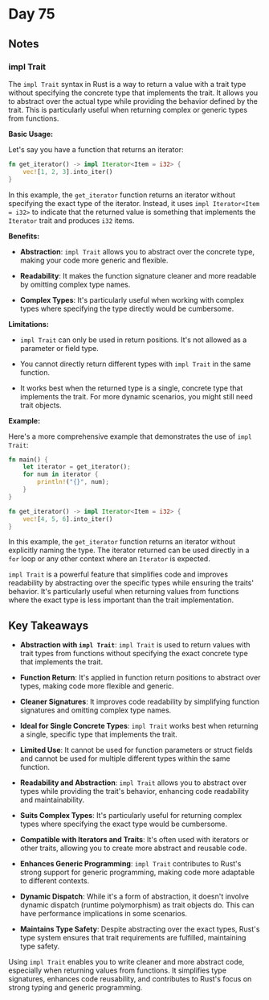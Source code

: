 # Day 75

## Notes

### impl Trait

The `impl Trait` syntax in Rust is a way to return a value with a trait type without specifying the concrete type that implements the trait. It allows you to abstract over the actual type while providing the behavior defined by the trait. This is particularly useful when returning complex or generic types from functions.

**Basic Usage:**

Let's say you have a function that returns an iterator:

```rust
fn get_iterator() -> impl Iterator<Item = i32> {
    vec![1, 2, 3].into_iter()
}
```

In this example, the `get_iterator` function returns an iterator without specifying the exact type of the iterator. Instead, it uses `impl Iterator<Item = i32>` to indicate that the returned value is something that implements the `Iterator` trait and produces `i32` items.

**Benefits:**

- **Abstraction**: `impl Trait` allows you to abstract over the concrete type, making your code more generic and flexible.

- **Readability**: It makes the function signature cleaner and more readable by omitting complex type names.

- **Complex Types**: It's particularly useful when working with complex types where specifying the type directly would be cumbersome.

**Limitations:**

- `impl Trait` can only be used in return positions. It's not allowed as a parameter or field type.

- You cannot directly return different types with `impl Trait` in the same function.

- It works best when the returned type is a single, concrete type that implements the trait. For more dynamic scenarios, you might still need trait objects.

**Example:**

Here's a more comprehensive example that demonstrates the use of `impl Trait`:

```rust
fn main() {
    let iterator = get_iterator();
    for num in iterator {
        println!("{}", num);
    }
}

fn get_iterator() -> impl Iterator<Item = i32> {
    vec![4, 5, 6].into_iter()
}
```

In this example, the `get_iterator` function returns an iterator without explicitly naming the type. The iterator returned can be used directly in a `for` loop or any other context where an `Iterator` is expected.

`impl Trait` is a powerful feature that simplifies code and improves readability by abstracting over the specific types while ensuring the traits' behavior. It's particularly useful when returning values from functions where the exact type is less important than the trait implementation.

## Key Takeaways

- **Abstraction with `impl Trait`**: `impl Trait` is used to return values with trait types from functions without specifying the exact concrete type that implements the trait.

- **Function Return**: It's applied in function return positions to abstract over types, making code more flexible and generic.

- **Cleaner Signatures**: It improves code readability by simplifying function signatures and omitting complex type names.

- **Ideal for Single Concrete Types**: `impl Trait` works best when returning a single, specific type that implements the trait.

- **Limited Use**: It cannot be used for function parameters or struct fields and cannot be used for multiple different types within the same function.

- **Readability and Abstraction**: `impl Trait` allows you to abstract over types while providing the trait's behavior, enhancing code readability and maintainability.

- **Suits Complex Types**: It's particularly useful for returning complex types where specifying the exact type would be cumbersome.

- **Compatible with Iterators and Traits**: It's often used with iterators or other traits, allowing you to create more abstract and reusable code.

- **Enhances Generic Programming**: `impl Trait` contributes to Rust's strong support for generic programming, making code more adaptable to different contexts.

- **Dynamic Dispatch**: While it's a form of abstraction, it doesn't involve dynamic dispatch (runtime polymorphism) as trait objects do. This can have performance implications in some scenarios.

- **Maintains Type Safety**: Despite abstracting over the exact types, Rust's type system ensures that trait requirements are fulfilled, maintaining type safety.

Using `impl Trait` enables you to write cleaner and more abstract code, especially when returning values from functions. It simplifies type signatures, enhances code reusability, and contributes to Rust's focus on strong typing and generic programming.
